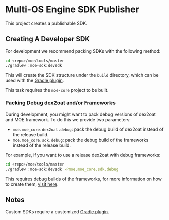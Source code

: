 # Multi-OS Engine SDK Publisher

This project creates a publishable SDK.

## Creating A Developer SDK

For development we recommend packing SDKs with the following method:

```sh
cd <repo>/moe/tools/master
./gradlew :moe-sdk:devsdk
```

This will create the SDK structure under the `build` directory, which can be used with the [Gradle plugin](https://github.com/multi-os-engine/moe-plugin-gradle).

This task requires the `moe-core` project to be built.

### Packing Debug dex2oat and/or Frameworks

During development, you might want to pack debug versions of dex2oat and MOE.framework. To do this we provide two parameters:

- `moe.moe_core.dex2oat.debug`: pack the debug build of dex2oat instead of the release build.
- `moe.moe_core.sdk.debug`: pack the debug build of the frameworks instead of the release build.

For example, if you want to use a release dex2oat with debug frameworks:

```sh
cd <repo>/moe/tools/master
./gradlew :moe-sdk:devsdk -Pmoe.moe_core.sdk.debug
```

This requires debug builds of the frameworks, for more information on how to create them, [visit here](https://github.com/multi-os-engine/moe-core).

## Notes

Custom SDKs require a customized [Gradle plugin](https://github.com/multi-os-engine/moe-plugin-gradle).
